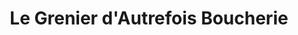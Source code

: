 ---
title: "Le Grenier d'Autrefois Boucherie"
url: /le-grand-bornand/le-grenier-dautrefois-boucherie/
shop: boucherie
---